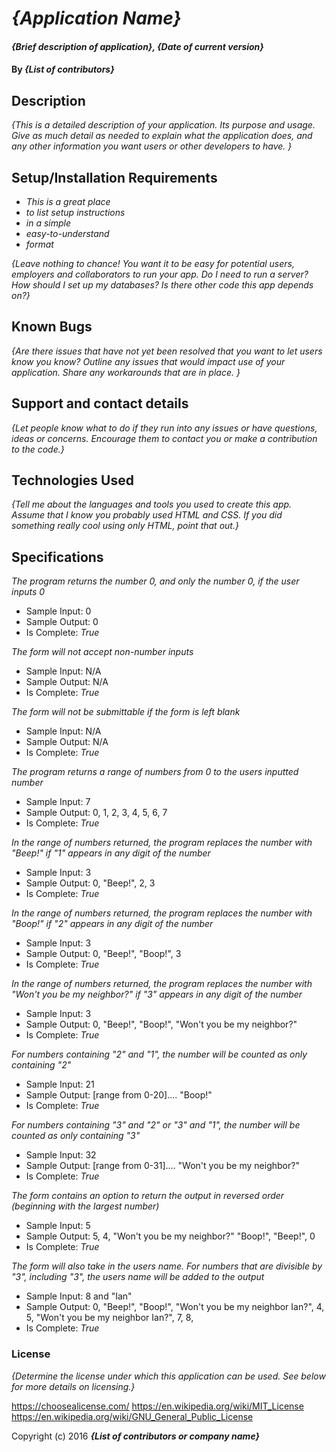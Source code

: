 # _{Application Name}_

#### _{Brief description of application}, {Date of current version}_

#### By _**{List of contributors}**_

## Description

_{This is a detailed description of your application. Its purpose and usage.  Give as much detail as needed to explain what the application does, and any other information you want users or other developers to have. }_

## Setup/Installation Requirements

* _This is a great place_
* _to list setup instructions_
* _in a simple_
* _easy-to-understand_
* _format_

_{Leave nothing to chance! You want it to be easy for potential users, employers and collaborators to run your app. Do I need to run a server? How should I set up my databases? Is there other code this app depends on?}_

## Known Bugs

_{Are there issues that have not yet been resolved that you want to let users know you know?  Outline any issues that would impact use of your application.  Share any workarounds that are in place. }_

## Support and contact details

_{Let people know what to do if they run into any issues or have questions, ideas or concerns.  Encourage them to contact you or make a contribution to the code.}_

## Technologies Used

_{Tell me about the languages and tools you used to create this app. Assume that I know you probably used HTML and CSS. If you did something really cool using only HTML, point that out.}_

## Specifications

_The program returns the number 0, and only the number 0, if the user inputs 0_
* Sample Input: 0
* Sample Output: 0
* Is Complete: _True_

_The form will not accept non-number inputs_
* Sample Input: N/A
* Sample Output: N/A
* Is Complete: _True_

_The form will not be submittable if the form is left blank_
* Sample Input: N/A
* Sample Output: N/A
* Is Complete: _True_

_The program returns a range of numbers from 0 to the users inputted number_
* Sample Input: 7
* Sample Output: 0, 1, 2, 3, 4, 5, 6, 7
* Is Complete: _True_

_In the range of numbers returned, the program replaces the number with "Beep!" if "1" appears in any digit of the number_
* Sample Input: 3
* Sample Output: 0, "Beep!", 2, 3
* Is Complete: _True_

_In the range of numbers returned, the program replaces the number with "Boop!" if "2" appears in any digit of the number_
* Sample Input: 3
* Sample Output: 0, "Beep!", "Boop!", 3
* Is Complete: _True_

_In the range of numbers returned, the program replaces the number with "Won't you be my neighbor?" if "3" appears in any digit of the number_
* Sample Input: 3
* Sample Output: 0, "Beep!", "Boop!", "Won't you be my neighbor?"
* Is Complete: _True_

_For numbers containing "2" and "1", the number will be counted as only containing "2"_
* Sample Input: 21
* Sample Output: [range from 0-20].... "Boop!"
* Is Complete: _True_

_For numbers containing "3" and "2" or "3" and "1", the number will be counted as only containing "3"_
* Sample Input: 32
* Sample Output: [range from 0-31].... "Won't you be my neighbor?"
* Is Complete: _True_

_The form contains an option to return the output in reversed order (beginning with the largest number)_
* Sample Input: 5
* Sample Output: 5, 4, "Won't you be my neighbor?" "Boop!", "Beep!", 0
* Is Complete: _True_

_The form will also take in the users name. For numbers that are divisible by "3", including "3",  the users name will be added to the output_
* Sample Input: 8 and "Ian"
* Sample Output: 0, "Beep!", "Boop!", "Won't you be my neighbor Ian?", 4, 5, "Won't you be my neighbor Ian?", 7, 8,
* Is Complete: _True_



### License

*{Determine the license under which this application can be used.  See below for more details on licensing.}*

https://choosealicense.com/
https://en.wikipedia.org/wiki/MIT_License
https://en.wikipedia.org/wiki/GNU_General_Public_License

Copyright (c) 2016 **_{List of contributors or company name}_**